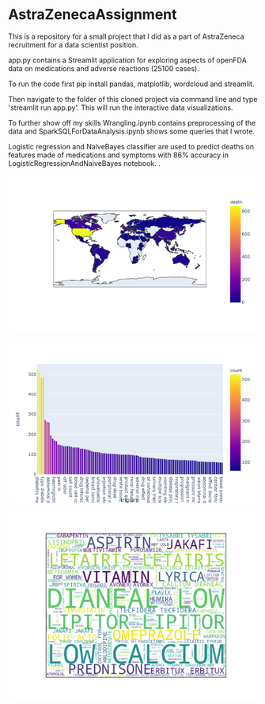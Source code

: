 # AstraZenecaAssignment

This is a repository for a small project that I did as a part of AstraZeneca recruitment for a data scientist position.

app.py contains a Streamlit application for exploring aspects of openFDA data on medications and adverse reactions (25100 cases).

To run the code first pip install pandas, matplotlib, wordcloud and streamlit. 

Then navigate to the folder of this cloned project via command line and type 'streamlit run app.py'. This will run the interactive
data visualizations. 

To further show off my skills Wrangling.ipynb contains preprocessing of the data and SparkSQLForDataAnalysis.ipynb shows some queries that I wrote.

Logistic regression and NaiveBayes classifier are used to predict deaths on features made of medications and symptoms with 86% accuracy in LogisticRegressionAndNaiveBayes notebook. .

![alt text](https://github.com/mariakesa/AstraZenecaAssignment/blob/master/figs/map.png)

![alt text](https://github.com/mariakesa/AstraZenecaAssignment/blob/master/figs/symptoms.png)

![alt text](https://github.com/mariakesa/AstraZenecaAssignment/blob/master/figs/word_cloud.png)




